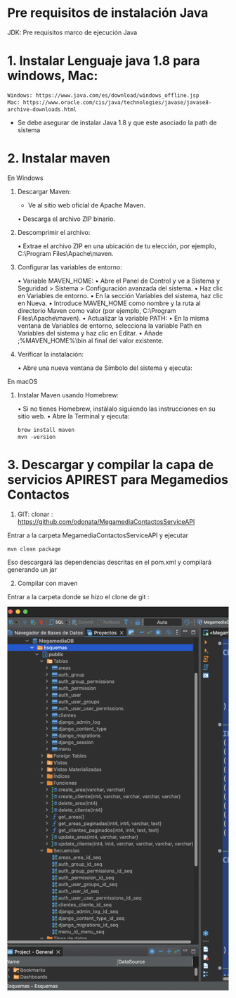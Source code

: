 # Pre requisitos de instalación Java

JDK: Pre requisitos marco de ejecución Java 

# 1. Instalar Lenguaje java 1.8 para windows, Mac:

	Windows: https://www.java.com/es/download/windows_offline.jsp
	Mac: https://www.oracle.com/cis/java/technologies/javase/javase8-archive-downloads.html

* Se debe asegurar de instalar Java 1.8 y que este asociado la path de sistema

# 2. Instalar maven 

En Windows

1.	Descargar Maven:
	* Ve al sitio web oficial de Apache Maven.

	•	Descarga el archivo ZIP binario.

2.	Descomprimir el archivo:

	•	Extrae el archivo ZIP en una ubicación de tu elección, por ejemplo, C:\Program Files\Apache\maven.

3.	Configurar las variables de entorno:

	•	Variable MAVEN_HOME:
	•	Abre el Panel de Control y ve a Sistema y Seguridad > Sistema > Configuración avanzada del sistema.
	•	Haz clic en Variables de entorno.
	•	En la sección Variables del sistema, haz clic en Nueva.
	•	Introduce MAVEN_HOME como nombre y la ruta al directorio Maven como valor (por ejemplo, C:\Program Files\Apache\maven).
	•	Actualizar la variable PATH:
	•	En la misma ventana de Variables de entorno, selecciona la variable Path en Variables del sistema y haz clic en Editar.
	•	Añade ;%MAVEN_HOME%\bin al final del valor existente.

4.	Verificar la instalación:

	•	Abre una nueva ventana de Símbolo del sistema y ejecuta:

En macOS

1.	Instalar Maven usando Homebrew:

	•	Si no tienes Homebrew, instálalo siguiendo las instrucciones en su sitio web.
	•	Abre la Terminal y ejecuta:
		
		brew install maven
		mvn -version


# 3. Descargar y compilar la capa de servicios APIREST para Megamedios Contactos

1. GIT:  clonar : https://github.com/odonata/MegamediaContactosServiceAPI 

Entrar a la carpeta MegamediaContactosServiceAPI y ejecutar

	mvn clean package

Eso descargará las dependencias descritas en el pom.xml y compilará generando un jar

2. Compilar con maven

Entrar a la carpeta donde se hizo el clone de git :

![Compilar](https://github.com/odonata/MegamediaContactos/blob/main/Artefactos/imagenes/EstructuraDB.png)
